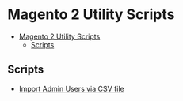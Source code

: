 # Magento 2 Utility Scripts

- [Magento 2 Utility Scripts](#magento-2-utility-scripts)
  - [Scripts](#scripts)

## Scripts

- [Import Admin Users via CSV file](scripts/import_admin_users_csv/README.md)
